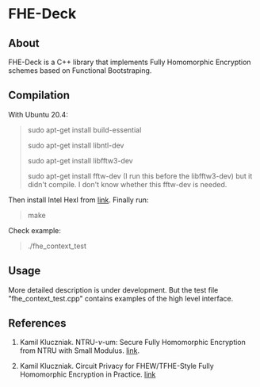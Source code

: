 FHE-Deck
=======

About
-----------

FHE-Deck is a C++ library that implements Fully Homomorphic Encryption schemes based on Functional Bootstraping.


Compilation
-----------

With Ubuntu 20.4:

> sudo apt-get install  build-essential
> 
> sudo apt-get install libntl-dev
> 
> sudo apt-get install libfftw3-dev
> 
> sudo apt-get install fftw-dev (I run this before the libfftw3-dev) but it didn't compile. I don't know whether this fftw-dev is needed.

Then install Intel Hexl from [link](https://github.com/intel/hexl).
Finally run:
> make

Check example:
> ./fhe_context_test 


Usage
-----------

More detailed description is under development.
But the test file "fhe_context_test.cpp" contains examples of the high level interface.


References
-----------

1. Kamil Kluczniak. NTRU-$\nu$-um: Secure Fully Homomorphic Encryption from NTRU with Small Modulus. [link](https://eprint.iacr.org/2022/089).

2. Kamil Kluczniak. Circuit Privacy for FHEW/TFHE-Style Fully Homomorphic Encryption in Practice. [link](https://eprint.iacr.org/2022/1459)

